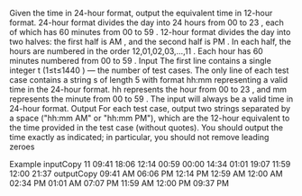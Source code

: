 Given the time in 24-hour format, output the equivalent time in 12-hour format. 24-hour format divides the day into 24 hours from 00 to 23 , each of which has 60 minutes from 00 to 59 . 12-hour format divides the day into two halves: the first half is AM , and the second half is PM . In each half, the hours are numbered in the order 12,01,02,03,…,11 . Each hour has 60 minutes numbered from 00 to 59 . Input The first line contains a single integer t (1≤t≤1440 ) — the number of test cases. The only line of each test case contains a string s of length 5 with format hh:mm representing a valid time in the 24-hour format. hh represents the hour from 00 to 23 , and mm represents the minute from 00 to 59 . The input will always be a valid time in 24-hour format. Output For each test case, output two strings separated by a space ("hh:mm AM" or "hh:mm PM"), which are the 12-hour equivalent to the time provided in the test case (without quotes). You should output the time exactly as indicated; in particular, you should not remove leading zeroes


Example
inputCopy
11
09:41
18:06
12:14
00:59
00:00
14:34
01:01
19:07
11:59
12:00
21:37
outputCopy
09:41 AM
06:06 PM
12:14 PM
12:59 AM
12:00 AM
02:34 PM
01:01 AM
07:07 PM
11:59 AM
12:00 PM
09:37 PM
